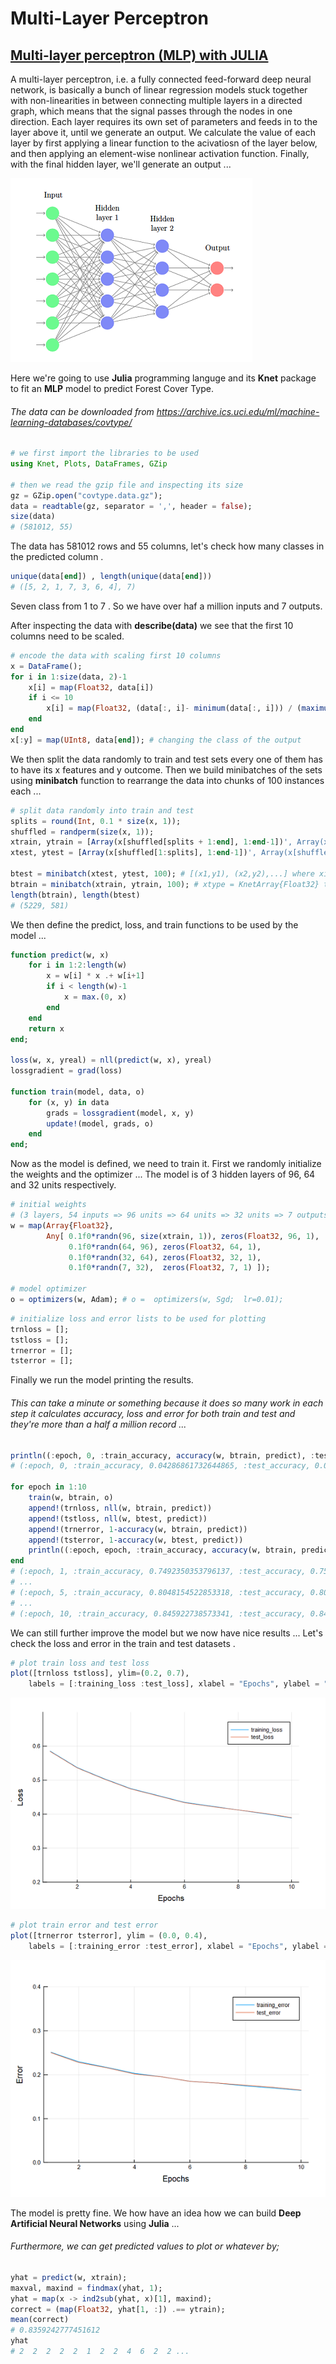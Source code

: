Multi-Layer Perceptron
================

[Multi-layer perceptron (MLP) with JULIA](https://github.com/MNoorFawi/multi-layer-perceptron-with-julia)
---------------------------------------

A multi-layer perceptron, i.e. a fully connected feed-forward deep neural network, is basically a bunch of linear regression models stuck together with non-linearities in between connecting multiple layers in a directed graph, which means that the signal passes through the nodes in one direction. Each layer requires its own set of parameters and feeds in to the layer above it, until we generate an output. We calculate the value of each layer by first applying a linear function to the acivatiosn of the layer below, and then applying an element-wise nonlinear activation function. Finally, with the final hidden layer, we'll generate an output ...

![](julia_mlp_files/figure-markdown_github/mlp.png)

Here we're going to use **Julia** programming languge and its **Knet** package to fit an **MLP** model to predict Forest Cover Type.

###### The data can be downloaded from <https://archive.ics.uci.edu/ml/machine-learning-databases/covtype/>

``` julia
# we first import the libraries to be used
using Knet, Plots, DataFrames, GZip

# then we read the gzip file and inspecting its size
gz = GZip.open("covtype.data.gz");
data = readtable(gz, separator = ',', header = false); 
size(data)
# (581012, 55)
```

The data has 581012 rows and 55 columns, let's check how many classes in the predicted column .

``` julia
unique(data[end]) , length(unique(data[end]))
# ([5, 2, 1, 7, 3, 6, 4], 7)
```

Seven class from 1 to 7 . So we have over haf a million inputs and 7 outputs.

After inspecting the data with **describe(data)** we see that the first 10 columns need to be scaled.

``` julia
# encode the data with scaling first 10 columns 
x = DataFrame();
for i in 1:size(data, 2)-1
    x[i] = map(Float32, data[i])
    if i <= 10
        x[i] = map(Float32, (data[:, i]- minimum(data[:, i])) / (maximum(data[:, i]) - minimum(data[:, i])))
    end 
end
x[:y] = map(UInt8, data[end]); # changing the class of the output
```

We then split the data randomly to train and test sets every one of them has to have its x features and y outcome. Then we build minibatches of the sets using **minibatch** function to rearrange the data into chunks of 100 instances each ...

``` julia
# split data randomly into train and test
splits = round(Int, 0.1 * size(x, 1));
shuffled = randperm(size(x, 1));
xtrain, ytrain = [Array(x[shuffled[splits + 1:end], 1:end-1])', Array(x[shuffled[splits + 1:end], end])];
xtest, ytest = [Array(x[shuffled[1:splits], 1:end-1])', Array(x[shuffled[1:splits], end])];

btest = minibatch(xtest, ytest, 100); # [(x1,y1), (x2,y2),...] where xi,yi are minibatches of 100
btrain = minibatch(xtrain, ytrain, 100); # xtype = KnetArray{Float32} to use gpu
length(btrain), length(btest)
# (5229, 581)
```

We then define the predict, loss, and train functions to be used by the model ...

``` julia
function predict(w, x)
    for i in 1:2:length(w)
        x = w[i] * x .+ w[i+1]
        if i < length(w)-1
            x = max.(0, x)                         
        end
    end
    return x
end;

loss(w, x, yreal) = nll(predict(w, x), yreal)
lossgradient = grad(loss)

function train(model, data, o)
    for (x, y) in data
        grads = lossgradient(model, x, y)
        update!(model, grads, o)
    end
end;
```

Now as the model is defined, we need to train it. First we randomly initialize the weights and the optimizer ... The model is of 3 hidden layers of 96, 64 and 32 units respectively.

``` julia
# initial weights 
# (3 layers, 54 inputs => 96 units => 64 units => 32 units => 7 outputs)
w = map(Array{Float32},
        Any[ 0.1f0*randn(96, size(xtrain, 1)), zeros(Float32, 96, 1),
             0.1f0*randn(64, 96), zeros(Float32, 64, 1),
             0.1f0*randn(32, 64), zeros(Float32, 32, 1),
             0.1f0*randn(7, 32),  zeros(Float32, 7, 1) ]);

# model optimizer
o = optimizers(w, Adam); # o =  optimizers(w, Sgd;  lr=0.01);
```

``` julia
# initialize loss and error lists to be used for plotting
trnloss = [];
tstloss = [];
trnerror = [];
tsterror = [];
```

Finally we run the model printing the results.

###### This can take a minute or something because it does so many work in each step it calculates accuracy, loss and error for both train and test and they're more than a half a million record ...

``` julia
println((:epoch, 0, :train_accuracy, accuracy(w, btrain, predict), :test_accuracy, accuracy(w, btest, predict)))
# (:epoch, 0, :train_accuracy, 0.04286861732644865, :test_accuracy, 0.04225473321858864)

for epoch in 1:10
    train(w, btrain, o)
    append!(trnloss, nll(w, btrain, predict))
    append!(tstloss, nll(w, btest, predict))
    append!(trnerror, 1-accuracy(w, btrain, predict))
    append!(tsterror, 1-accuracy(w, btest, predict))
    println((:epoch, epoch, :train_accuracy, accuracy(w, btrain, predict), :test_accuracy, accuracy(w, btest, predict)))
end
# (:epoch, 1, :train_accuracy, 0.7492350353796137, :test_accuracy, 0.7504302925989673)
# ...
# (:epoch, 5, :train_accuracy, 0.8048154522853318, :test_accuracy, 0.8048020654044751)
# ...
# (:epoch, 10, :train_accuracy, 0.845922738573341, :test_accuracy, 0.8450602409638554)
```

We can still further improve the model but we now have nice results ... Let's check the loss and error in the train and test datasets .

``` julia
# plot train loss and test loss
plot([trnloss tstloss], ylim=(0.2, 0.7),
    labels = [:training_loss :test_loss], xlabel = "Epochs", ylabel = "Loss")
```

![](julia_mlp_files/figure-markdown_github/loss.png)

``` julia
# plot train error and test error   
plot([trnerror tsterror], ylim = (0.0, 0.4),
    labels = [:training_error :test_error], xlabel = "Epochs", ylabel = "Error")
```

![](julia_mlp_files/figure-markdown_github/error.png)

The model is pretty fine. We how have an idea how we can build **Deep Artificial Neural Networks** using **Julia** ...

###### Furthermore, we can get predicted values to plot or whatever by;

``` julia
yhat = predict(w, xtrain); 
maxval, maxind = findmax(yhat, 1);
yhat = map(x -> ind2sub(yhat, x)[1], maxind);
correct = (map(Float32, yhat[1, :]) .== ytrain);
mean(correct)
# 0.8359242777451612
yhat
# 2  2  2  2  2  1  2  2  4  6  2  2 ...
```

